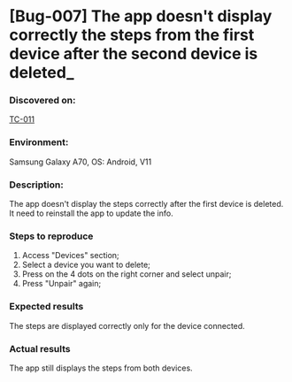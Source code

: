 # **[Bug-007] The app doesn't display correctly the steps from the first device after the second device is deleted\_**

### **Discovered on:**

[TC-011](tc-007.md)

### **Environment:**

Samsung Galaxy A70, OS: Android, V11

### **Description:**

The app doesn't display the steps correctly after the first device is deleted. It need to reinstall the app to update the info.

### **Steps to reproduce**

1. Access "Devices" section;
2. Select a device you want to delete;
3. Press on the 4 dots on the right corner and select unpair;
4. Press "Unpair" again;

### **Expected results**

The steps are displayed correctly only for the device connected.

### **Actual results**

The app still displays the steps from both devices.
